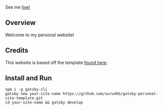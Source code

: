 See me [live!](https://qsmalljr.github.io)

## Overview
Welcome to my personal website!

## Credits
This website is based off the template [found here](https://github.com/surudhb/gatsby-personal-site-template.git).

## Install and Run
`npm i -g gatsby-cli`\
`gatsby new your-site-name https://github.com/surudhb/gatsby-personal-site-template.git`\
`cd your-site-name && gatsby develop`
